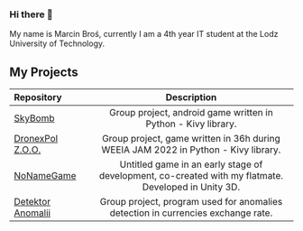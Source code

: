 ### Hi there 👋

My name is Marcin Broś, currently I am a 4th year IT student at the Lodz University of Technology. 

## My Projects
|Repository&nbsp;&nbsp;&nbsp;&nbsp;&nbsp;&nbsp;&nbsp;&nbsp;|Description|
|:---|:---:|
|[SkyBomb](https://github.com/ARandomUserN/skybomb)|Group project, android game written in Python - Kivy library.|
|[DronexPol Z.O.O.](https://github.com/FruitEaters-Inc/EEIA_Jam_2022)|Group project, game written in 36h during WEEIA JAM 2022 in Python - Kivy library.|
|[NoNameGame](https://github.com/Veanden/NoNameGame)|Untitled game in an early stage of development, co-created with my flatmate. Developed in Unity 3D.|
|[Detektor Anomalii](https://github.com/ARandomUserN/Projekt_Innowacja)|Group project, program used for anomalies detection in currencies exchange rate.|

<!--
**Veanden/Veanden** is a ✨ _special_ ✨ repository because its `README.md` (this file) appears on your GitHub profile.

Here are some ideas to get you started:

- 🔭 I’m currently working on ...
- 🌱 I’m currently learning ...
- 👯 I’m looking to collaborate on ...
- 🤔 I’m looking for help with ...
- 💬 Ask me about ...
- 📫 How to reach me: ...
- 😄 Pronouns: ...
- ⚡ Fun fact: ...
-->

